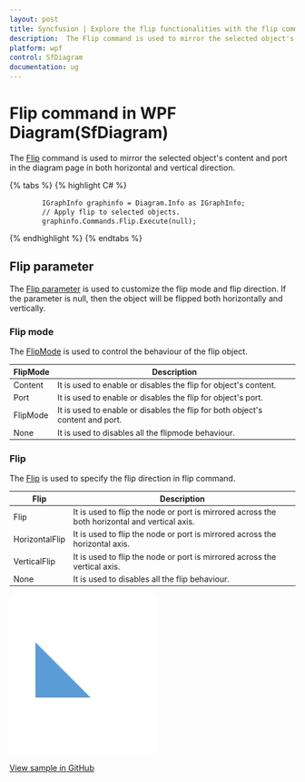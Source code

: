 ```yaml
---
layout: post
title: Syncfusion | Explore the flip functionalities with the flip command.
description:  The Flip command is used to mirror the selected object's content and port in diagram page in both horizontal and vertical direction.
platform: wpf
control: SfDiagram
documentation: ug
---
```


# Flip command in WPF Diagram(SfDiagram)

The [Flip](https://help.syncfusion.com/cr/wpf/Syncfusion.UI.Xaml.Diagram.IDiagramCommands.html#Syncfusion_UI_Xaml_Diagram_IDiagramCommands_Flip) command is used to mirror the selected object's content and port in the diagram page in both horizontal and vertical direction. 

{% tabs %}
{% highlight C# %}

            IGraphInfo graphinfo = Diagram.Info as IGraphInfo;
            // Apply flip to selected objects.
            graphinfo.Commands.Flip.Execute(null);

{% endhighlight %}
{% endtabs %}

## Flip parameter

The [Flip parameter](https://help.syncfusion.com/cr/wpf/Syncfusion.UI.Xaml.Diagram.FlipParameter.html) is used to customize the flip mode and flip direction. If the parameter is null, then the object will be flipped both horizontally and vertically.

### Flip mode 

The [FlipMode](https://help.syncfusion.com/cr/wpf/Syncfusion.UI.Xaml.Diagram.FlipMode.html) is used to control the behaviour of the flip object.

| FlipMode | Description |
| --- | --- |
| Content | It is used to enable or disables the flip for object's content. |
| Port | It is used to enable or disables the flip for object's port. |
| FlipMode | It is used to enable or disables the flip for both object's content and port. |
| None | It is used to disables all the flipmode behaviour. |

### Flip

The [Flip](https://help.syncfusion.com/cr/wpf/Syncfusion.UI.Xaml.Diagram.Flip.html) is used to specify the flip direction in flip command.

| Flip | Description |
| --- | --- |
| Flip | It is used to flip the node or port is mirrored across the both horizontal and vertical axis.|
| HorizontalFlip | It is used to flip the node or port is mirrored across the horizontal axis.|
| VerticalFlip | It is used to flip the node or port is mirrored across the vertical axis. |
| None | It is used to disables all the flip behaviour. |

![Represents the flip](Commands_images/Commands_img7.gif)

[View sample in GitHub](https://github.com/SyncfusionExamples/WPF-Diagram-Examples/tree/master/Samples/Commands/Flip%20Command)